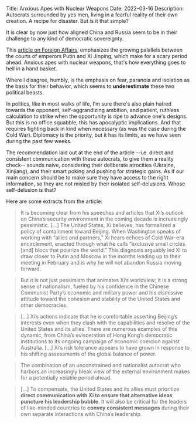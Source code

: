 Title: Anxious Apes with Nuclear Weapons
Date: 2022-03-16
Description: Autocrats surrounded by yes men, living in a fearful reality of their own creation. A recipe for disaster. But is it that simple?

It is clear by now just how aligned China and Russia seem to be in their challenge to any kind of democratic sovereignty.

This [article on Foreign Affairs](https://www.foreignaffairs.com/articles/china/2022-03-16/xi-jinping-trouble), emphasizes the growing palallels between the courts of emperors Putin and Xi Jinping, which make for a scary period ahead. Anxious apes with nuclear weapons, that's how everything goes to hell in a hand basket.

Where I disagree, humbly, is the emphasis on fear, paranoia and isolation as the basis for their behavior, which seems to __underestimate__ these two political beasts. 

In politics, like in most walks of life, I'm sure there's also plain hatred towards the opponent, self-aggrandizing ambition, and patient, ruthless calculation to strike when the opportunity is ripe to advance one's designs. But this is no office squabble, this has apocalyptic implications. And that requires fighting back in kind when necessary (as was the case during the Cold War). Diplomacy is the priority, but it has its limits, as we have seen during the past few weeks.

The recommendation laid out at the end of the article --i.e. direct and consistent communication with these autocrats, to give them a reality check-- sounds naive, considering their deliberate atrocities (Ukraine, Xinjiang), and their smart poking and pushing for strategic gains. As if our main concern should be to make sure they have access to the right information, so they are not misled by their isolated self-delusions. Whose self-delusion is that? 

Here are some extracts from the article:

> It is becoming clear from his speeches and articles that Xi’s outlook on China’s security environment in the coming decade is increasingly pessimistic. [...] The United States, Xi believes, has formalized a policy of containment toward Beijing. When Washington speaks of working with “allies and partners,” Xi hears echoes of Cold War–era encirclement, enacted through what he calls “exclusive small circles [and] blocs that polarize the world.” This diagnosis arguably led Xi to draw closer to Putin and Moscow in the months leading up to their meeting in February and is why he will not abandon Russia moving forward.  

> But it is not just pessimism that animates Xi’s worldview; it is a strong sense of nationalism, fueled by his confidence in the Chinese Communist Party’s economic and military power and his dismissive attitude toward the cohesion and stability of the United States and other democracies.  

> [...] Xi’s actions indicate that he is comfortable asserting Beijing’s interests even when they clash with the capabilities and resolve of the United States and its allies. There are numerous examples of this dynamic, from China’s evisceration of Hong Kong’s democratic institutions to its ongoing campaign of economic coercion against Australia. [...] Xi’s risk tolerance appears to have grown in response to his shifting assessments of the global balance of power.  

> The combination of an unconstrained and nationalist autocrat who harbors an increasingly bleak view of the external environment makes for a potentially volatile period ahead.  

> [...] To compensate, the United States and its allies must prioritize __direct communication with Xi to ensure that alternative ideas puncture his leadership bubble__. It will also be critical for the leaders of like-minded countries to __convey consistent messages__ during their own separate interactions with China’s leadership.  
